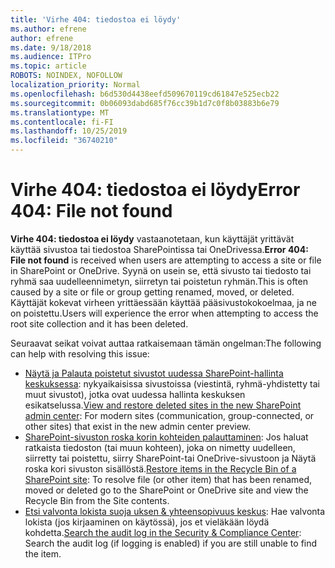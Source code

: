 ```yaml
---
title: 'Virhe 404: tiedostoa ei löydy'
ms.author: efrene
author: efrene
ms.date: 9/18/2018
ms.audience: ITPro
ms.topic: article
ROBOTS: NOINDEX, NOFOLLOW
localization_priority: Normal
ms.openlocfilehash: b6d530d4438eefd509670119cd61847e525ecb22
ms.sourcegitcommit: 0b06093dabd685f76cc39b1d7c0f8b03883b6e79
ms.translationtype: MT
ms.contentlocale: fi-FI
ms.lasthandoff: 10/25/2019
ms.locfileid: "36740210"
---
```

# <a name="error-404-file-not-found"></a><span data-ttu-id="522a8-102">Virhe 404: tiedostoa ei löydy</span><span class="sxs-lookup"><span data-stu-id="522a8-102">Error 404: File not found</span></span>

<span data-ttu-id="522a8-103">**Virhe 404: tiedostoa ei löydy** vastaanotetaan, kun käyttäjät yrittävät käyttää sivustoa tai tiedostoa SharePointissa tai OneDrivessa.</span><span class="sxs-lookup"><span data-stu-id="522a8-103">**Error 404: File not found** is received when users are attempting to access a site or file in SharePoint or OneDrive.</span></span> <span data-ttu-id="522a8-104">Syynä on usein se, että sivusto tai tiedosto tai ryhmä saa uudelleennimetyn, siirretyn tai poistetun ryhmän.</span><span class="sxs-lookup"><span data-stu-id="522a8-104">This is often caused by a site or file or group getting renamed, moved, or deleted.</span></span>
<span data-ttu-id="522a8-105">Käyttäjät kokevat virheen yrittäessään käyttää pääsivustokokoelmaa, ja ne on poistettu.</span><span class="sxs-lookup"><span data-stu-id="522a8-105">Users will experience the error when attempting to access the root site collection and it has been deleted.</span></span>

<span data-ttu-id="522a8-106">Seuraavat seikat voivat auttaa ratkaisemaan tämän ongelman:</span><span class="sxs-lookup"><span data-stu-id="522a8-106">The following can help with resolving this issue:</span></span>
- <span data-ttu-id="522a8-107">[Näytä ja Palauta poistetut sivustot uudessa SharePoint-hallinta keskuksessa](https://docs.microsoft.com/sharepoint/view-and-restore-deleted-sites-in-new-admin-center): nykyaikaisissa sivustoissa (viestintä, ryhmä-yhdistetty tai muut sivustot), jotka ovat uudessa hallinta keskuksen esikatselussa.</span><span class="sxs-lookup"><span data-stu-id="522a8-107">[View and restore deleted sites in the new SharePoint admin center](https://docs.microsoft.com/sharepoint/view-and-restore-deleted-sites-in-new-admin-center):  For modern sites (communication, group-connected, or other sites) that exist in the new admin center preview.</span></span>
- <span data-ttu-id="522a8-108">[SharePoint-sivuston roska korin kohteiden palauttaminen](https://support.office.com/article/Restore-items-in-the-Recycle-Bin-of-a-SharePoint-site-6df466b6-55f2-4898-8d6e-c0dff851a0be): Jos haluat ratkaista tiedoston (tai muun kohteen), joka on nimetty uudelleen, siirretty tai poistettu, siirry SharePoint-tai OneDrive-sivustoon ja Näytä roska kori sivuston sisällöstä.</span><span class="sxs-lookup"><span data-stu-id="522a8-108">[Restore items in the Recycle Bin of a SharePoint site](https://support.office.com/article/Restore-items-in-the-Recycle-Bin-of-a-SharePoint-site-6df466b6-55f2-4898-8d6e-c0dff851a0be):  To resolve file (or other item) that has been renamed, moved or deleted go to the SharePoint or OneDrive site and view the Recycle Bin from the Site contents.</span></span>
- <span data-ttu-id="522a8-109">[Etsi valvonta lokista suoja uksen &amp; yhteensopivuus keskus](https://docs.microsoft.com/office365/securitycompliance/search-the-audit-log-in-security-and-compliance): Hae valvonta lokista (jos kirjaaminen on käytössä), jos et vieläkään löydä kohdetta.</span><span class="sxs-lookup"><span data-stu-id="522a8-109">[Search the audit log in the Security &amp; Compliance Center](https://docs.microsoft.com/office365/securitycompliance/search-the-audit-log-in-security-and-compliance):  Search the audit log (if logging is enabled) if you are still unable to find the item.</span></span>